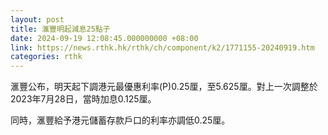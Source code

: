 ```yaml
---
layout: post
title: 滙豐明起減息25點子
date: 2024-09-19 12:08:45.000000000 +08:00
link: https://news.rthk.hk/rthk/ch/component/k2/1771155-20240919.htm
categories: rthk
---
```


滙豐公布，明天起下調港元最優惠利率(P)0.25厘，至5.625厘。對上一次調整於2023年7月28日，當時加息0.125厘。

同時，滙豐給予港元儲蓄存款戶口的利率亦調低0.25厘。
